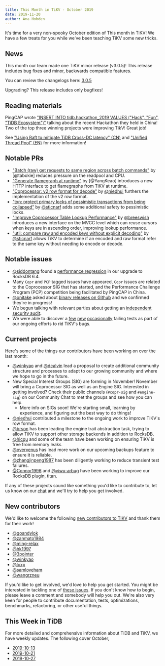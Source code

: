```yaml
---
title: This Month in TiKV - October 2019
date: 2019-11-20
author: Ana Hobden
---
```


It's time for a very non-spooky October edition of This month in TiKV! We have a few treats for you while we've been teaching TiKV some new tricks.

## News

This month our team made one TiKV minor release (v3.0.5)! This release includes bug fixes and minor, backwards compatible features.

You can review the changelogs here: [3.0.5](https://github.com/tikv/tikv/releases/tag/v3.0.5)

Upgrading? This release includes only bugfixes!

## Reading materials

PingCAP wrote ["INSERT INTO tidb.hackathon_2019 VALUES ("Hack", "Fun", "TiDB Ecosystem")"](https://pingcap.com/blog/insert-into-tidb-hackathon-2019-values-hack-fun-tidb-ecosystem/) talking about the recent Hackathon they held in China! Two of the top three winning projects were improving TikV! Great job!

See ["Using Raft to mitigate TiDB Cross-DC latency" (CN)](https://cdn2.hubspot.net/hubfs/4466002/Solution%20for%20Cross%20Datacenter%20Replication.pdf) and ["Unified Thread Pool" (EN)](https://cdn2.hubspot.net/hubfs/4466002/Unified%20Thread%20Pool.pdf) for more information!

## Notable PRs

<!-- https://github.com/tikv/tikv/pulls?q=is%3Apr+created%3A2019-10+sort%3Acomments-desc -->

* ["Batch (raw) get requests to same region across batch commands"](https://github.com/tikv/tikv/pull/5598) by [@tabokie] reduces pressure on the readpool and CPU.
* ["Generate flamegraph at runtime"](https://github.com/tikv/tikv/pull/5697) by [@YangKeao] introduces a new HTTP interface to get flamegraphs from TiKV at runtime.
* ["Coprocessor: v2 row format for decode"](https://github.com/tikv/tikv/pull/5725) by [@niedhui] furthers the implementation of the v2 row format.
* ["txn: protect primary locks of pessimistic transactions from being collapsed"](https://github.com/tikv/tikv/pull/5575) by [@sticnarf] adds some additional safety to pessimistic locks.
* ["Improve Coprocessor Table Lookup Performance"](https://github.com/tikv/tikv/pull/5682) by [@breeswish] introduces a new interface on the MVCC level which can reuse cursors when keys are in ascending order, improving lookup performance.
* ["util: compare raw and encoded keys without explicit decoding"](https://github.com/tikv/tikv/pull/5613) by [@sticnarf] allows TiKV to determine if an encoded and raw format refer to the same key without needing to encode or decode.

## Notable issues

<!-- https://github.com/tikv/tikv/issues?utf8=%E2%9C%93&q=is%3Aissue+created%3A2019-10+sort%3Acomments-desc+ -->

* [@siddontang] found a [performance regression](https://github.com/tikv/tikv/issues/5578) in our upgrade to RocksDB 6.4.
* Many `Copr` and `PCP` tagged issues have appeared, `Copr` issues are related to the Coprocessor SIG that has started, and the Performance Challenge Program (PCP) competition being facilitated by PingCAP in China.
* [@onitake] asked about [binary releases on Github](https://github.com/tikv/tikv/issues/5647) and we confirmed they're in progress!
* We begun talking with relevant parties about getting an [independent security audit](https://github.com/tikv/tikv/issues/5669).
* We were able to discover a [few](https://github.com/tikv/tikv/issues/5603) [new](https://github.com/tikv/tikv/issues/5614) [occasionally](https://github.com/tikv/tikv/issues/5611) failing tests as part of our ongoing efforts to rid TiKV's bugs.

## Current projects

Here's some of the things our contributors have been working on over the last month:

* [@winkyao] and [@dcalvin] lead a proposal to create additional community structure and processes to adapt to our growing community and where we hope to go in the future.
* New Special Interest Groups (SIG) are forming in November! November will bring a Coprocessor SIG as well as an Engine SIG. Interested in getting involved? Check their public channels (`#copr-sig` and `#engine-sig`) on our Community Chat to met the groups and see how you can help.
  * More info on SIGs soon! We're starting small, learning by experience, and figuring out the best way to do things!
* [@niedhui] contributed a milestone to the ongoing work to improve TiKV's row format.
* [@brson] has been leading the engine trait abstraction task, trying to allow TiKV to support other storage backends in addition to RocksDB.
* [@hicqu] and some of the team have been working on ensuring TiKV is free from memory leaks.
* [@overvenus] has lead more work on our upcoming backups feature to ensure it is reliable.
* [@zhangjinpeng1987] has been diligently working to reduce transient test failures.
* [@Connor1996] and [@yiwu-arbug] have been working to improve our RocksDB plugin, titan.

If any of these projects sound like something you'd like to contribute to, let us know on our [chat](https://tikv.org/chat) and we'll try to help you get involved.

## New contributors

We'd like to welcome the following [new contributors to TiKV](https://tikv.devstats.cncf.io/d/52/new-contributors-table?orgId=1&from=1564642800000&to=1567321140000) and thank them for their work!

* [@goandylok]
* [@zanmato1984]
* [@ming-relax]
* [@hk1997]
* [@3pointer]
* [@winkyao]
* [@loxp]
* [@samloveham]
* [@wangrzneu]

If you'd like to get involved, we'd love to help you get started. You might be interested in tackling one of [these issues](https://github.com/tikv/tikv/issues?q=is%3Aopen+is%3Aissue+label%3A%22D%3A+Easy%22+label%3A%22S%3A+HelpWanted%22). If you don't know how to begin, please leave a comment and somebody will help you out. We're also very keen for people to contribute documentation, tests, optimizations, benchmarks, refactoring, or other useful things.

## This Week in TiDB

For more detailed and comprehensive information about TiDB and TiKV, we have weekly updates. The following cover October,

* [2019-10-13](https://pingcap.com/weekly/2019-10-14-tidb-weekly/)
* [2019-10-21](https://pingcap.com/weekly/2019-10-21-tidb-weekly/)
* [2019-10-27](https://pingcap.com/weekly/2019-10-28-tidb-weekly/)

[@AndreMouche]: https://github.com/AndreMouche
[@breeswish]: https://github.com/breeswish/
[@hoverbear]: https://github.com/hoverbear/
[@sticnarf]: https://github.com/sticnarf/
[@akunds1]: https://github.com/aknuds1
[@nrc]: https://github.com/nrc/
[@pingcap]: https://github.com/pingcap/
[@zhouqiang-cl]: https://github.com/zhouqiang-cl
[@hoverbear]: https://github.com/hoverbear/
[@siddontang]: https://github.com/siddontang
[@c4pt0r]: https://github.com/c4pt0r
[@dcalvin]: https://github.com/dcalvin
[@ethercflow]: https://github.com/ethercflow
[@zhangjinpeng1987]: https://github.com/zhangjinpeng1987
[@overvenus]: https://github.com/overvenus
[@MyonKeminta]: https://github.com/MyonKeminta
[@yiwu-arbug]: https://github.com/yiwu-arbug
[@connor1996]: https://github.com/connor1996
[@niedhui]: https://github.com/niedhui
[@disksing]: https://github.com/disksing
[@brson]: https://github.com/brson
[@5kbpers]: https://github.com/5kbpers
[@youjiali1995]: https://github.com/youjiali1995
[@pentium3]: https://github.com/pentium3
[@Jing118]: https://github.com/Jing118
[@zhouqiang-cl]: https://github.com/zhouqiang-cl
[@jadireddi]: https://github.com/jadireddi
[@aknuds1]: https://github.com/aknuds1
[@gengliqi]: https://github.com/gengliqi
[@NingLin-P]: https://github.com/NingLin-P
[@it2911]: https://github.com/it2911
[@guliangliangatpingcap]: https://github.com/guliangliangatpingcap
[@Jing118]: https://github.com/Jing118
[@pentium3]: https://github.com/pentium3
[@wshwsh12]: https://github.com/wshwsh12
[@hicqu]: https://github.com/hicqu
[@goandylok]: https://github.com/goandylok
[@zanmato1984]: https://github.com/zanmato1984
[@ming-relax]: https://github.com/ming-relax
[@hk1997]: https://github.com/hk1997
[@3pointer]: https://github.com/3pointer
[@winkyao]: https://github.com/winkyao
[@loxp]: https://github.com/loxp
[@samloveham]: https://github.com/samloveham
[@wangrzneu]: https://github.com/wangrzneu
[@onitake]: https://github.com/onitake